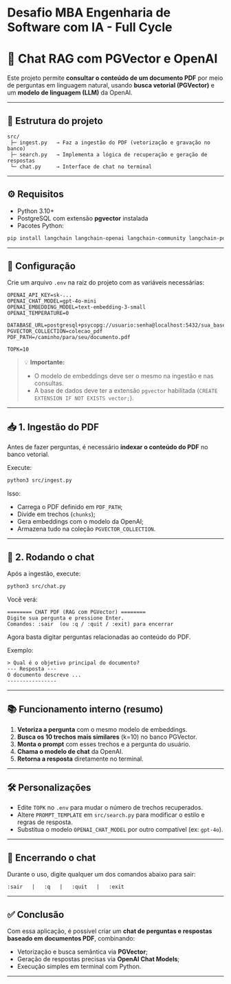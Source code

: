 # Desafio MBA Engenharia de Software com IA - Full Cycle

# 🧠 Chat RAG com PGVector e OpenAI

Este projeto permite **consultar o conteúdo de um documento PDF** por meio de perguntas em linguagem natural, usando **busca vetorial (PGVector)** e um **modelo de linguagem (LLM)** da OpenAI.

---

## 📁 Estrutura do projeto

```
src/
 ├─ ingest.py   → Faz a ingestão do PDF (vetorização e gravação no banco)
 ├─ search.py   → Implementa a lógica de recuperação e geração de respostas
 └─ chat.py     → Interface de chat no terminal
```

---

## ⚙️ Requisitos

- Python 3.10+  
- PostgreSQL com extensão **pgvector** instalada  
- Pacotes Python:

```bash
pip install langchain langchain-openai langchain-community langchain-postgres psycopg[binary] python-dotenv
```

---

## 🔧 Configuração

Crie um arquivo `.env` na raiz do projeto com as variáveis necessárias:

```env
OPENAI_API_KEY=sk-...
OPENAI_CHAT_MODEL=gpt-4o-mini
OPENAI_EMBEDDING_MODEL=text-embedding-3-small
OPENAI_TEMPERATURE=0

DATABASE_URL=postgresql+psycopg://usuario:senha@localhost:5432/sua_base
PGVECTOR_COLLECTION=colecao_pdf
PDF_PATH=/caminho/para/seu/documento.pdf

TOPK=10
```

> 💡 **Importante:**  
> - O modelo de embeddings deve ser o mesmo na ingestão e nas consultas.  
> - A base de dados deve ter a extensão `pgvector` habilitada (`CREATE EXTENSION IF NOT EXISTS vector;`).

---

## 📥 1. Ingestão do PDF

Antes de fazer perguntas, é necessário **indexar o conteúdo do PDF** no banco vetorial.

Execute:

```bash
python3 src/ingest.py
```

Isso:
- Carrega o PDF definido em `PDF_PATH`;
- Divide em trechos (`chunks`);
- Gera embeddings com o modelo da OpenAI;
- Armazena tudo na coleção `PGVECTOR_COLLECTION`.

---

## 💬 2. Rodando o chat

Após a ingestão, execute:

```bash
python3 src/chat.py
```

Você verá:

```
======== CHAT PDF (RAG com PGVector) ========
Digite sua pergunta e pressione Enter.
Comandos: :sair  (ou :q / :quit / :exit) para encerrar
```

Agora basta digitar perguntas relacionadas ao conteúdo do PDF.

Exemplo:

```
> Qual é o objetivo principal do documento?
--- Resposta ---
O documento descreve ...
----------------
```

---

## 📚 Funcionamento interno (resumo)

1. **Vetoriza a pergunta** com o mesmo modelo de embeddings.  
2. **Busca os 10 trechos mais similares** (k=10) no banco PGVector.  
3. **Monta o prompt** com esses trechos e a pergunta do usuário.  
4. **Chama o modelo de chat** da OpenAI.  
5. **Retorna a resposta** diretamente no terminal.

---

## 🛠️ Personalizações

- Edite `TOPK` no `.env` para mudar o número de trechos recuperados.  
- Altere `PROMPT_TEMPLATE` em `src/search.py` para modificar o estilo e regras de resposta.  
- Substitua o modelo `OPENAI_CHAT_MODEL` por outro compatível (ex: `gpt-4o`).

---

## 🚪 Encerrando o chat

Durante o uso, digite qualquer um dos comandos abaixo para sair:

```
:sair   |   :q   |   :quit   |   :exit
```

---

## ✅ Conclusão

Com essa aplicação, é possível criar um **chat de perguntas e respostas baseado em documentos PDF**, combinando:
- Vetorização e busca semântica via **PGVector**;
- Geração de respostas precisas via **OpenAI Chat Models**;
- Execução simples em terminal com Python.

---
